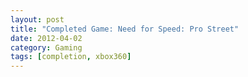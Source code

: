 ```yaml
---
layout: post
title: "Completed Game: Need for Speed: Pro Street"
date: 2012-04-02
category: Gaming
tags: [completion, xbox360]
---
```

